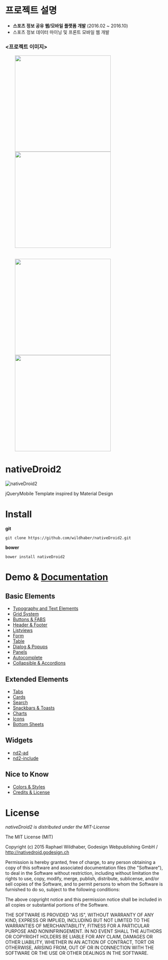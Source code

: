 # **프로젝트 설명**

* **스포츠 정보 공유 웹/모바일 플랫폼 개발** (2016.02 ~ 2016.10)
* 스포츠 정보 데이터 마이닝 및 프론트 모바일 웹 개발


### **<프로젝트 이미지>**

<div>
<img src="https://user-images.githubusercontent.com/16871390/78991995-43f8f280-7b75-11ea-959f-e82e931e2ad0.png" width="300" hspace=30>
<img src="https://user-images.githubusercontent.com/16871390/78992020-4d825a80-7b75-11ea-9889-cae7c617bf7e.png" width="300" hspace=30>
</div>
</br>
</br>
<div>
<img src="https://user-images.githubusercontent.com/16871390/78992035-5410d200-7b75-11ea-8699-5cb1256dd965.png" width="300" hspace=30>
<img src="https://user-images.githubusercontent.com/16871390/78992049-5d01a380-7b75-11ea-84e9-e679afb43afb.png" width="300" hspace=30></div>

#
# nativeDroid2

![nativeDroid2](http://nativedroid.godesign.ch/material/github_banner.jpg)

jQueryMobile Template inspired by Material Design

# Install

  **git**

```git clone https://github.com/wildhaber/nativeDroid2.git```

  **bower**

```bower install nativeDroid2```

# Demo & [Documentation](http://nativedroid.scripter.click)

Basic Elements
-
- [Typography and Text Elements](http://nd2.godesign.ch/examples/elements/text.html)
- [Grid System](http://nd2.godesign.ch/examples/elements/grid.html)
- [Buttons & FABS](http://nd2.godesign.ch/examples/elements/buttons.html)
- [Header & Footer](http://nd2.godesign.ch/examples/elements/header_footer.html)
- [Listviews](http://nd2.godesign.ch/examples/elements/listviews.html)
- [Form](http://nd2.godesign.ch/examples/elements/forms.html)
- [Table](http://nd2.godesign.ch/examples/elements/tables.html)
- [Dialog & Popups](http://nd2.godesign.ch/examples/elements/dialog_popups.html)
- [Panels](http://nd2.godesign.ch/examples/elements/panels.html)
- [Autocomplete](http://nd2.godesign.ch/examples/elements/autocomplete.html)
- [Collapsible & Accordions](http://nd2.godesign.ch/examples/elements/collapsible_accordions.html)

Extended Elements
-
- [Tabs](http://nd2.godesign.ch/examples/extended/tabs.html)
- [Cards](http://nd2.godesign.ch/examples/extended/cards.html)
- [Search](http://nd2.godesign.ch/examples/extended/search.html)
- [Snackbars & Toasts](http://nd2.godesign.ch/examples/extended/toasts.html)
- [Charts](http://nd2.godesign.ch/examples/extended/charts.html)
- [Icons](http://nd2.godesign.ch/examples/extended/icons.html)
- [Bottom Sheets](http://nd2.godesign.ch/examples/extended/bottomsheet.html)

Widgets
-
- [nd2-ad](http://nativedroid.scripter.click/nd2-ad/)
- [nd2-include](http://nativedroid.scripter.click/nd2-include/)

Nice to Know
-
- [Colors & Styles](http://nd2.godesign.ch/info/colors_and_styles.html)
- [Credits & License](http://nd2.godesign.ch/info/credits.html)

# License
*nativeDroid2 is distributed under the MIT-License*

The MIT License (MIT)

Copyright (c) 2015 Raphael Wildhaber, Godesign Webpublishing GmbH / http://nativedroid.godesign.ch

Permission is hereby granted, free of charge, to any person obtaining a copy
of this software and associated documentation files (the "Software"), to deal
in the Software without restriction, including without limitation the rights
to use, copy, modify, merge, publish, distribute, sublicense, and/or sell
copies of the Software, and to permit persons to whom the Software is
furnished to do so, subject to the following conditions:

The above copyright notice and this permission notice shall be included in all
copies or substantial portions of the Software.

THE SOFTWARE IS PROVIDED "AS IS", WITHOUT WARRANTY OF ANY KIND, EXPRESS OR
IMPLIED, INCLUDING BUT NOT LIMITED TO THE WARRANTIES OF MERCHANTABILITY,
FITNESS FOR A PARTICULAR PURPOSE AND NONINFRINGEMENT. IN NO EVENT SHALL THE
AUTHORS OR COPYRIGHT HOLDERS BE LIABLE FOR ANY CLAIM, DAMAGES OR OTHER
LIABILITY, WHETHER IN AN ACTION OF CONTRACT, TORT OR OTHERWISE, ARISING FROM,
OUT OF OR IN CONNECTION WITH THE SOFTWARE OR THE USE OR OTHER DEALINGS IN THE
SOFTWARE.


